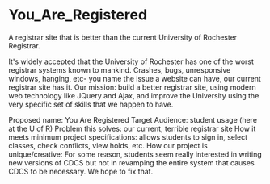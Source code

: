 # You_Are_Registered
A registrar site that is better than the current 
University of Rochester Registrar.


It's widely accepted that the University of Rochester
has one of the worst registrar systems known to mankind. 
Crashes, bugs, unresponsive windows, hanging, etc- you
name the issue a website can have, our current registrar
site has it. Our mission: build a better registrar site,
using modern web technology like JQuery and Ajax, and 
improve the University using the very specific set of 
skills that we happen to have.

Proposed name: You Are Registered
Target Audience: student usage (here at the U of R)
Problem this solves: our current, terrible registrar site
How it meets minimum project specifications: allows students to sign in, select classes, check conflicts, view holds, etc.
How our project is unique/creative: For some reason, students seem really interested in writing new versions of CDCS but not in revamping the entire system that causes CDCS to be necessary. We hope to fix that.
